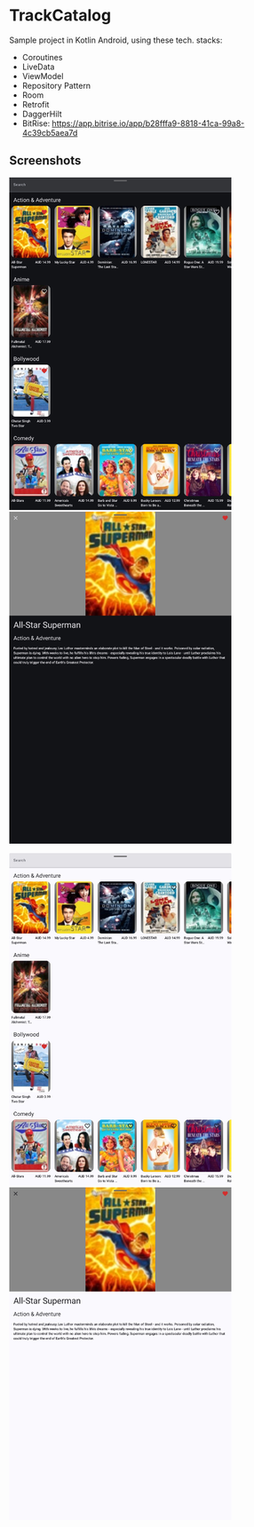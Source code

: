 # TrackCatalog
Sample project in Kotlin Android, using these tech. stacks:
- Coroutines
- LiveData
- ViewModel
- Repository Pattern
- Room
- Retrofit
- DaggerHilt
- BitRise: https://app.bitrise.io/app/b28fffa9-8818-41ca-99a8-4c39cb5aea7d

## Screenshots
<p>
  <img src="https://github.com/jlgsavellano/TrackCatalog/blob/main/screenshots/SAMPLE_0.jpg" alt="sample0" width="400">
  <img src="https://github.com/jlgsavellano/TrackCatalog/blob/main/screenshots/SAMPLE_1.jpg" alt="sample1" width="400">
</p>
<p>
  <img src="https://github.com/jlgsavellano/TrackCatalog/blob/main/screenshots/SAMPLE_2.jpg" alt="sample2" width="400">
  <img src="https://github.com/jlgsavellano/TrackCatalog/blob/main/screenshots/SAMPLE_3.jpg" alt="sample3" width="400">
</p>
